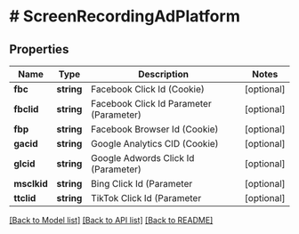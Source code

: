# # ScreenRecordingAdPlatform

## Properties

Name | Type | Description | Notes
------------ | ------------- | ------------- | -------------
**fbc** | **string** | Facebook Click Id (Cookie) | [optional]
**fbclid** | **string** | Facebook Click Id Parameter (Parameter) | [optional]
**fbp** | **string** | Facebook Browser Id (Cookie) | [optional]
**gacid** | **string** | Google Analytics CID (Cookie) | [optional]
**glcid** | **string** | Google Adwords Click Id (Parameter) | [optional]
**msclkid** | **string** | Bing Click Id (Parameter | [optional]
**ttclid** | **string** | TikTok Click Id (Parameter | [optional]

[[Back to Model list]](../../README.md#models) [[Back to API list]](../../README.md#endpoints) [[Back to README]](../../README.md)

